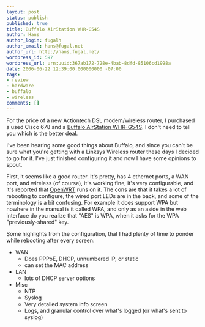 ```yaml
---
layout: post
status: publish
published: true
title: Buffalo AirStation WHR-G54S
author: Hans
author_login: fugalh
author_email: hans@fugal.net
author_url: http://hans.fugal.net/
wordpress_id: 597
wordpress_url: urn:uuid:367ab172-728e-4bab-8dfd-85106cd1998a
date: 2006-06-22 12:39:00.000000000 -07:00
tags:
- review
- hardware
- buffalo
- wireless
comments: []
---
```

<p>For the price of a new Actiontech DSL modem/wireless router, I purchased a used
Cisco 678 and a <a href="http://buffalotech.com/products/product-detail.php?productid=117&amp;categoryid=30">Buffalo AirStation
WHR-G54S</a>.
I don't need to tell you which is the better deal. </p>

<p>I've been hearing some good things about Buffalo, and since you can't be sure
what you're getting with a Linksys Wireless router these days I decided to go
for it. I've just finished configuring it and now I have some opinions to spout.</p>

<p>First, it seems like a good router. It's pretty, has 4 ethernet ports, a WAN
port, and wireless (of course), it's working fine, it's very configurable,  and
it's reported that <a href="http://openwrt.org/">OpenWRT</a> runs on it. The cons are that
it takes a lot of rebooting to configure, the wired port LEDs are in the back,
and some of the terminology is a bit confusing. For example it does support WPA
but nowhere in the manual is it called WPA, and only as an aside in the web
interface do you realize that "AES" is WPA, when it asks for the WPA
"previously-shared" key. </p>

<p>Some highlights from the configuration, that I had plenty of time to ponder
while rebooting after every screen:</p>

<ul>
<li>WAN
<ul>
<li>Does PPPoE, DHCP, unnumbered IP, or static</li>
<li>can set the MAC address</li>
</ul></li>
<li>LAN
<ul>
<li>lots of DHCP server options</li>
</ul></li>
<li>Misc
<ul>
<li>NTP</li>
<li>Syslog</li>
<li>Very detailed system info screen </li>
<li>Logs, and granular control over what's logged (or what's sent to syslog)</li>
</ul></li>
</ul>
